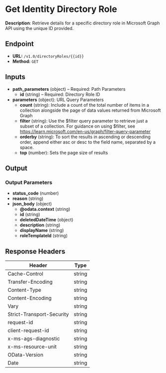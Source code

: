 # Get Identity Directory Role

**Description**: Retrieve details for a specific directory role in Microsoft Graph API using the unique ID provided.

## Endpoint

- **URL:** `/v1.0/directoryRoles/{{id}}`
- **Method:** `GET`
## Inputs

- **path_parameters** (object) – Required: Path Parameters
  - **id** (string) – Required: Directory Role ID
- **parameters** (object): URL Query Parameters
  - **count** (string): Include a count of the total number of items in a collection alongside the page of data values returned from Microsoft Graph
  - **filter** (string): Use the $filter query parameter to retrieve just a subset of a collection. For guidance on using $filter, see https://learn.microsoft.com/en-us/graph/filter-query-parameter
  - **orderby** (string): To sort the results in ascending or descending order, append either asc or desc to the field name, separated by a space.
  - **top** (number): Sets the page size of results
## Output

### Output Parameters

- **status_code** (number)
- **reason** (string)
- **json_body** (object)
  - **@odata.context** (string)
  - **id** (string)
  - **deletedDateTime** (object)
  - **description** (string)
  - **displayName** (string)
  - **roleTemplateId** (string)
## Response Headers

| Header | Type |
|--------|------|
| Cache-Control | string |
| Transfer-Encoding | string |
| Content-Type | string |
| Content-Encoding | string |
| Vary | string |
| Strict-Transport-Security | string |
| request-id | string |
| client-request-id | string |
| x-ms-ags-diagnostic | string |
| x-ms-resource-unit | string |
| OData-Version | string |
| Date | string |